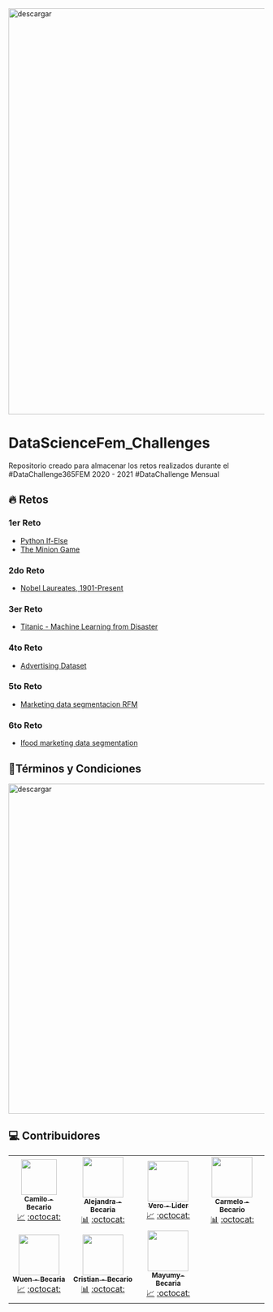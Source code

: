 <img src="https://i.ibb.co/DWSqtc1/Encabezado.png" alt="descargar" border="0" width=800px>

# DataScienceFem_Challenges
Repositorio creado para almacenar los retos realizados durante el #DataChallenge365FEM 2020 - 2021 #DataChallenge Mensual

## 🔥 Retos

### 1er Reto
- [Python If-Else](https://github.com/MayumyCH/datasciencefem-datachallenge-monthly/blob/main/1.%20python_if_else/python_if_else.ipynb)
- [The Minion Game](https://github.com/MayumyCH/datasciencefem-datachallenge-monthly/tree/main/1.%20the_minion_game)

### 2do Reto
- [Nobel Laureates, 1901-Present](https://github.com/MayumyCH/datasciencefem-datachallenge-monthly/tree/main/2.%20nobel_laureates_1901_present)

### 3er Reto
- [Titanic - Machine Learning from Disaster](https://github.com/MayumyCH/datasciencefem-datachallenge-monthly/tree/main/3.%20titanic_machine_learning_from_disaster)

### 4to Reto
- [Advertising Dataset](https://github.com/MayumyCH/datasciencefem-datachallenge-monthly/tree/main/4.%20advertising_multiple_linear_regression)

### 5to Reto
- [Marketing data segmentacion RFM]()

### 6to Reto
- [Ifood marketing data segmentation](https://github.com/MayumyCH/datasciencefem-datachallenge-monthly/tree/main/6.%20ifood-marketing-data-segmentation)


## 📌Términos y Condiciones

<img src="https://ci6.googleusercontent.com/proxy/rl5uOwDqkx8Qc_5uhWuGG-XIQ7iVDkjk2b1dhYcOw4fYdK5ApIaZ1LzYlcKvUICH6jy_dKFfqOvp4T4k9XCGejU60VxQnxeWSEHeH3Uj0rlgY-28sk3MczFcxRpqQy8sCckG37NVk46N6vzRxFwzOcMLh4iIvg=s0-d-e1-ft#https://mcusercontent.com/2c38fca3e79a26b38a102bd24/images/98c6754e-68ac-4103-8a7d-c694afcf0e0b.png" alt="descargar" border="0" width=650px>

## 💻 Contribuidores 

<table>
  <tr>
    <td align="center">
        <a href="#Foto">
            <img src="https://raw.githubusercontent.com/MayumyCH/dsfem_datachallenge_monthly/main/assets/miembros/camilo.jpg"  height="70px" alt="" target="_blank"/>
            <br /><sub><b>Camilo - Becario</b></sub>
        </a>
        <br />
        <a href="#analisis" title="Analisis">📈</a> 
        <a href="#github" title="Github">:octocat:</a>
    </td>
    <td align="center">
        <a href="#Foto">
            <img src="https://raw.githubusercontent.com/MayumyCH/dsfem_datachallenge_monthly/main/assets/miembros/alejandra.jpg" target="_blank"  height="80px" alt=""/>
            <br /><sub><b>Alejandra - Becaria</b> </sub>
        </a>
        <br />
        <a href="#analisis" title="Analisis">📊</a> 
        <a href="#github" title="Github">:octocat:</a>
    </td>
    <td align="center">
        <a href="#Foto">
            <img src="https://raw.githubusercontent.com/MayumyCH/dsfem_datachallenge_monthly/main/assets/miembros/vero.jpg" target="_blank"  height="80px" alt=""/>
            <br /><sub><b>Vero - Lider</b> </sub>
        </a>
        <br />
        <a href="#analisis" title="Analisis">📈</a> 
        <a href="#github" target="_blank" title="Github">:octocat:</a>
    </td>
    <td align="center">
        <a href="#Foto">
            <img src="https://raw.githubusercontent.com/MayumyCH/dsfem_datachallenge_monthly/main/assets/miembros/carmelo.jpg" target="_blank" height="80px" alt=""/>
            <br /><sub><b>Carmelo - Becario</b></sub>
        </a>
        <br />
        <a href="#analisis" title="Analisis">📊</a> 
        <a href="#github" target="_blank" title="Github">:octocat:</a>
    </td>
  </tr>
  <tr>
    <td align="center">
        <a href="#Foto">
            <img src="https://raw.githubusercontent.com/MayumyCH/dsfem_datachallenge_monthly/main/assets/miembros/wuen.jpg" height="80px" alt="" target="_blank"/>
            <br /><sub><b>Wuen - Becaria</b></sub>
        </a>
        <br />
        <a href="#analisis" title="Analisis">📈</a> 
        <a href="#github" target="_blank" title="Github">:octocat:</a>
    </td>
    <td align="center">
        <a href="#Foto">
            <img src="https://raw.githubusercontent.com/MayumyCH/dsfem_datachallenge_monthly/main/assets/miembros/cristian.jpg" target="_blank" height="80px" alt=""/>
            <br /><sub><b>Cristian - Becario</b> </sub>
        </a>
        <br />
        <a href="#analisis" title="Analisis">📊</a> 
        <a href="#github" title="Github">:octocat:</a>
    </td>
    <td align="center">
        <a href="#Foto">
            <img src="https://raw.githubusercontent.com/MayumyCH/dsfem_datachallenge_monthly/main/assets/miembros/mayu.jpg" target="_blank" height="80px" alt=""/>
            <br /><sub><b>Mayumy- Becaria</b></sub>
        </a>
        <br />
        <a href="#analisis" title="Analisis">📈</a> 
        <a href="#github" target="_blank" title="Github">:octocat:</a>
    </td>
  </tr>
</table>
